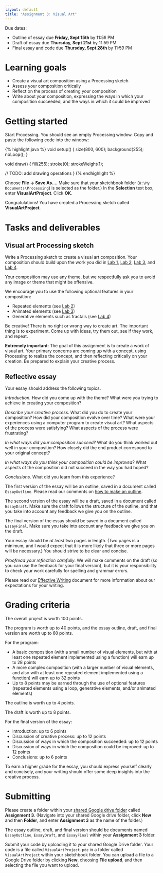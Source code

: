 ```yaml
---
layout: default
title: "Assignment 3: Visual Art"
---
```


Due dates:

* Outline of essay due **Friday, Sept 15th** by 11:59 PM
* Draft of essay due **Thursday, Sept 21st** by 11:59 PM
* Final essay and code due **Thursday, Sept 28th** by 11:59 PM

# Learning goals

* Create a visual art composition using a Processing sketch
* Assess your composition critically
* Reflect on the process of creating your composition
* Write about your composition, expressing the ways in which your composition succeeded, and the ways in which it could be improved

# Getting started

Start Processing.  You should see an empty Processing window.  Copy and paste the following code into the window:

{% highlight java %}
void setup() {
  size(800, 600);
  background(255);
  noLoop();
}

void draw() {
  fill(255);
  stroke(0);
  strokeWeight(1);
  
  // TODO: add drawing operations
}
{% endhighlight %}

Choose **File &rarr; Save As...**.  Make sure that your sketchbook folder (`H:\My Documents\Processing`) is selected as the folder.)  In the **Selection** text box, enter **VisualArtProject**.  Click **OK**.

Congratulations!  You have created a Processing sketch called **VisualArtProject**.

# Tasks and deliverables

## Visual art Processing sketch

Write a Processing sketch to create a visual art composition.  Your composition should build upon the work you did in [Lab 1](../labs/lab01.html), [Lab 2](../labs/lab02.html), [Lab 3](../labs/lab03.html), and [Lab 4](../labs/lab04.html).

Your composition may use any theme, but we respectfully ask you to avoid any image or theme that might be offensive.

We encourage you to use the following optional features in your composition:

* Repeated elements (see [Lab 2](../labs/lab02.html))
* Animated elements (see [Lab 3](../labs/lab03.html))
* Generative elements such as fractals (see [Lab 4](../labs/lab04.html))

Be creative!  There is no right or wrong way to create art.  The important thing is to experiment.  Come up with ideas, try them out, see if they work, and repeat.

**Extremely important**: The goal of this assignment is to create a work of visual art.  Your primary concerns are coming up with a concept, using Processing to realize the concept, and then reflecting critically on your creation.  Be prepared to explain your creative process.

## Reflective essay

Your essay should address the following topics.

*Introduction.*  How did you come up with the theme? What were you trying to achieve in creating your composition?

*Describe your creative process.*  What did you do to create your composition?   How did your composition evolve over time?  What were your experiences using a computer program to create visual art?  What aspects of the process were satisfying?  What aspects of the process were frustrating?

*In what ways did your composition succeed?*  What do you think worked out well in your composition?  How closely did the end product correspond to your original concept?

*In what ways do you think your composition could be improved?*  What aspects of the composition did not succeed in the way you had hoped?

*Conclusions.*  What did you learn from this experience?

The first version of the essay will be an outline, saved in a document called `EssayOutline`.  Please read our comments on [how to make an outline](../outcomes/outline.html).

The second version of the essay will be a draft, saved in a document called `EssayDraft`.  Make sure the draft follows the structure of the outline, and that you take into account any feedback we give you on the outline.

The final version of the essay should be saved in a document called `EssayFinal`.  Make sure you take into account any feedback we give you on the draft.

Your essay should be *at least* two pages in length.  (Two pages is a minimum, and I would expect that it is more likely that three or more pages will be necessary.)  You should strive to be clear and concise.

*Proofread your reflection carefully*.  We will make comments on the draft (so you can use the feedback for your final version), but it is your responsibility to check your work carefully for spelling and grammar errors.

Please read our [Effective Writing](../outcomes/writing.html) document for more information about our expectations for your writing.

# Grading criteria

The overall project is worth 100 points.

The program is worth up to 40 points, and the essay outline, draft, and final version are worth up to 60 points.

For the program:

* A basic composition (with a small number of visual elements, but with at least one repeated element implemented using a function) will earn up to 28 points
* A more complex composition (with a larger number of visual elements, and also with at least one repeated element implemented using a function) will earn up to 32 points
* Up to 8 points may be earned through the use of optional features (repeated elements using a loop, generative elements, and/or animated elements)

The outline is worth up to 4 points.

The draft is worth up to 8 points.

For the final version of the essay:

* Introduction: up to 6 points
* Discussion of creative process: up to 12 points
* Discussion of ways in which the composition succeeded: up to 12 points
* Discussion of ways in which the composition could be improved: up to 12 points
* Conclusions: up to 6 points

To earn a higher grade for the essay, you should express yourself clearly and concisely, and your writing should offer some deep insights into the creative process.

# Submitting

Please create a folder within your [shared Google drive folder](assign00.html) called **Assignment 3**.  (Navigate into your shared Google drive folder, click **New** and then **Folder**, and enter **Assignment 3** as the name of the folder.)

The essay outline, draft, and final version should be documents named `EssayOutline`, `EssayDraft`, and `EssayFinal` within your **Assignment 3** folder.

Submit your code by uploading it to your shared Google Drive folder.  Your code is a file called `VisualArtProject.pde` in a folder called `VisualArtProject` within your sketchbook folder.  You can upload a file to a Google Drive folder by clicking **New**, choosing **File upload**, and then selecting the file you want to upload.
